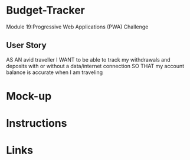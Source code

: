 # Budget-Tracker
Module 19:Progressive Web Applications (PWA) Challenge



## User Story
AS AN avid traveller
I WANT to be able to track my withdrawals and deposits with or without a data/internet connection
SO THAT my account balance is accurate when I am traveling 


# Mock-up 




# Instructions 



# Links 